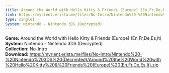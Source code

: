 ```yaml
---
title: Around the World with Hello Kitty & Friends (Europe) (En,Fr,De,Es,It)
link: https://myrient.erista.me/files/No-Intro/Nintendo%20-%20Nintendo%203DS%20(Decrypted)/Around%20the%20World%20with%20Hello%20Kitty%20&%20Friends%20(Europe)%20(En,Fr,De,Es,It).zip
type: single1
System: Nintendo - Nintendo 3DS (Decrypted)
---
```

<b>Game:</b> Around the World with Hello Kitty & Friends (Europe) (En,Fr,De,Es,It)<br>
<b>System:</b> Nintendo - Nintendo 3DS (Decrypted)<br>
<b>Collection:</b> No-Intro<br>
<b>Download:</b> https://myrient.erista.me/files/No-Intro/Nintendo%20-%20Nintendo%203DS%20(Decrypted)/Around%20the%20World%20with%20Hello%20Kitty%20&%20Friends%20(Europe)%20(En,Fr,De,Es,It).zip